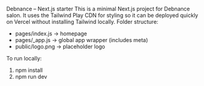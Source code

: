 Debnance – Next.js starter
This is a minimal Next.js project for Debnance salon. It uses the Tailwind Play CDN for styling so it can be deployed quickly on Vercel without installing Tailwind locally.
Folder structure:
- pages/index.js  -> homepage
- pages/_app.js   -> global app wrapper (includes meta)
- public/logo.png -> placeholder logo

To run locally:
1. npm install
2. npm run dev
